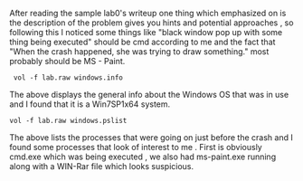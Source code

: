 After reading the sample lab0's writeup one thing which emphasized on is the description of the problem gives you hints and potential approaches , so following this I noticed some things like "black window pop up with some thing being executed" should be cmd according to me and the fact that "When the crash happened, she was trying to draw something." most probably should be MS - Paint.
```
 vol -f lab.raw windows.info      
```
The above displays the general info about the Windows OS that was in use and I found that it is a Win7SP1x64 system. 
```
vol -f lab.raw windows.pslist
```
The above lists the processes that were going on just before the crash and I found some processes that look of interest to me . First is obviously cmd.exe which was being executed , we also had ms-paint.exe running along with a WIN-Rar file which looks suspicious.

